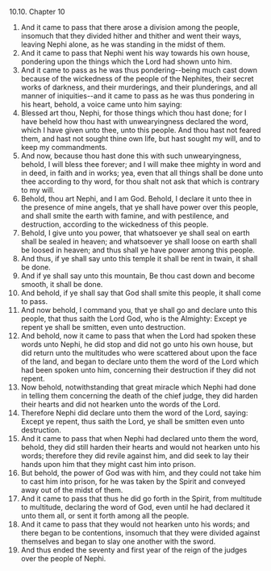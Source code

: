 10.10. Chapter 10
1. And it came to pass that there arose a division among the people, insomuch that they divided hither and thither and went their ways, leaving Nephi alone, as he was standing in the midst of them.
2. And it came to pass that Nephi went his way towards his own house, pondering upon the things which the Lord had shown unto him.
3. And it came to pass as he was thus pondering--being much cast down because of the wickedness of the people of the Nephites, their secret works of darkness, and their murderings, and their plunderings, and all manner of iniquities--and it came to pass as he was thus pondering in his heart, behold, a voice came unto him saying:
4. Blessed art thou, Nephi, for those things which thou hast done; for I have beheld how thou hast with unwearyingness declared the word, which I have given unto thee, unto this people. And thou hast not feared them, and hast not sought thine own life, but hast sought my will, and to keep my commandments.
5. And now, because thou hast done this with such unwearyingness, behold, I will bless thee forever; and I will make thee mighty in word and in deed, in faith and in works; yea, even that all things shall be done unto thee according to thy word, for thou shalt not ask that which is contrary to my will.
6. Behold, thou art Nephi, and I am God. Behold, I declare it unto thee in the presence of mine angels, that ye shall have power over this people, and shall smite the earth with famine, and with pestilence, and destruction, according to the wickedness of this people.
7. Behold, I give unto you power, that whatsoever ye shall seal on earth shall be sealed in heaven; and whatsoever ye shall loose on earth shall be loosed in heaven; and thus shall ye have power among this people.
8. And thus, if ye shall say unto this temple it shall be rent in twain, it shall be done.
9. And if ye shall say unto this mountain, Be thou cast down and become smooth, it shall be done.
10. And behold, if ye shall say that God shall smite this people, it shall come to pass.
11. And now behold, I command you, that ye shall go and declare unto this people, that thus saith the Lord God, who is the Almighty: Except ye repent ye shall be smitten, even unto destruction.
12. And behold, now it came to pass that when the Lord had spoken these words unto Nephi, he did stop and did not go unto his own house, but did return unto the multitudes who were scattered about upon the face of the land, and began to declare unto them the word of the Lord which had been spoken unto him, concerning their destruction if they did not repent.
13. Now behold, notwithstanding that great miracle which Nephi had done in telling them concerning the death of the chief judge, they did harden their hearts and did not hearken unto the words of the Lord.
14. Therefore Nephi did declare unto them the word of the Lord, saying: Except ye repent, thus saith the Lord, ye shall be smitten even unto destruction.
15. And it came to pass that when Nephi had declared unto them the word, behold, they did still harden their hearts and would not hearken unto his words; therefore they did revile against him, and did seek to lay their hands upon him that they might cast him into prison.
16. But behold, the power of God was with him, and they could not take him to cast him into prison, for he was taken by the Spirit and conveyed away out of the midst of them.
17. And it came to pass that thus he did go forth in the Spirit, from multitude to multitude, declaring the word of God, even until he had declared it unto them all, or sent it forth among all the people.
18. And it came to pass that they would not hearken unto his words; and there began to be contentions, insomuch that they were divided against themselves and began to slay one another with the sword.
19. And thus ended the seventy and first year of the reign of the judges over the people of Nephi.

